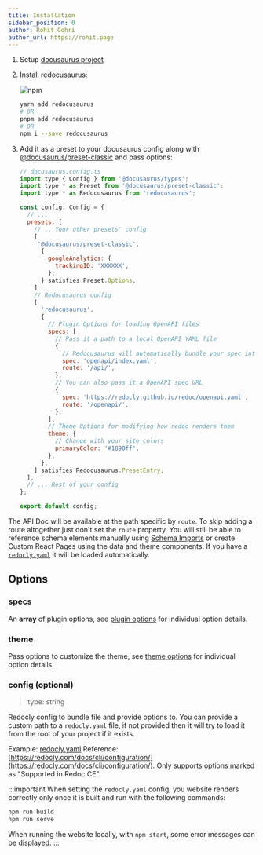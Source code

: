 ```yaml
---
title: Installation
sidebar_position: 0
author: Rohit Gohri
author_url: https://rohit.page
---
```


1. Setup [docusaurus project](https://docusaurus.io/docs/installation)

1. Install redocusaurus:

   ![npm](https://img.shields.io/npm/v/redocusaurus?style=flat-square)

   ```sh
   yarn add redocusaurus
   # OR
   pnpm add redocusaurus
   # OR
   npm i --save redocusaurus
   ```

1. Add it as a preset to your docusaurus config along with [@docusaurus/preset-classic](https://docusaurus.io/docs/using-plugins#docusauruspreset-classic) and pass options:

   ```js
   // docusaurus.config.ts
   import type { Config } from '@docusaurus/types';
   import type * as Preset from '@docusaurus/preset-classic';
   import type * as Redocusaurus from 'redocusaurus';

   const config: Config = {
     // ...
     presets: [
       // .. Your other presets' config
       [
        '@docusaurus/preset-classic',
         {
           googleAnalytics: {
             trackingID: 'XXXXXX',
           },
         } satisfies Preset.Options,
       ]
       // Redocusaurus config
       [
         'redocusaurus',
         {
           // Plugin Options for loading OpenAPI files
           specs: [
             // Pass it a path to a local OpenAPI YAML file
             {
               // Redocusaurus will automatically bundle your spec into a single file during the build
               spec: 'openapi/index.yaml',
               route: '/api/',
             },
             // You can also pass it a OpenAPI spec URL
             {
               spec: 'https://redocly.github.io/redoc/openapi.yaml',
               route: '/openapi/',
             },
           ],
           // Theme Options for modifying how redoc renders them
           theme: {
             // Change with your site colors
             primaryColor: '#1890ff',
           },
         },
       ] satisfies Redocusaurus.PresetEntry,
     ],
     // ... Rest of your config
   };

   export default config;
   ```

The API Doc will be available at the path specific by `route`. To skip adding a route altogether just don't set the `route` property.
You will still be able to reference schema elements manually using [Schema Imports](/docs/guides/schema-imports) or create Custom React Pages using the data and theme components.
If you have a [`redocly.yaml`](https://redocly.com/docs/cli/configuration/) it will be loaded automatically.

## Options

### specs

An **array** of plugin options, see [plugin options](./plugin-options.md) for individual option details.

### theme

Pass options to customize the theme, see [theme options](./theme-options.md) for individual option details.

### config (optional)

> type: string

Redocly config to bundle file and provide options to. You can provide a custom path to a `redocly.yaml` file, if not provided then it will try to load it from the root of your project if it exists.

Example: [redocly.yaml](https://github.com/rohit-gohri/redocusaurus/blob/main/website/redocly.yaml)
Reference: [https://redocly.com/docs/cli/configuration/](https://redocly.com/docs/cli/configuration/). Only supports options marked as "Supported in Redoc CE".

:::important
When setting the `redocly.yaml` config, you website renders correctly only once it is built and run with the following commands:

```bash
npm run build
npm run serve
```

When running the website locally, with `npm start`, some error messages can be displayed.
:::
